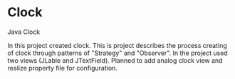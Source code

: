# Clock

Java Clock

In this project created clock.
This is project describes the process creating of clock through patterns of "Strategy" and "Observer".
In the project used two views (JLable and JTextField).
Planned to add analog clock view and realize property file for configuration.
